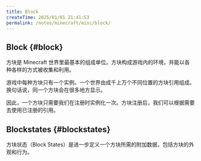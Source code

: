 ```yaml
---
title: Block
createTime: 2025/01/01 21:41:53
permalink: /notes/minecraft/misc/block/
---
```


## Block {#block}

方块是 Minecraft 世界里最基本的组成单位。方块构成游戏内的环境，并能以各种各样的方式被收集和利用。

游戏中每种方块只有一个实例。一个世界由成千上万个不同位置的方块引用组成。换句话说，同一个方块会在很多地方显示。

因此，一个方块只需要我们在注册时实例化一次。方块注册后，我们可以根据需要去使用已注册的引用。

## Blockstates {#blockstates}

方块状态（Block States）是进一步定义一个方块所需的附加数据，包括方块的外观和行为。
